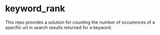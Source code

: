 # keyword_rank
This repo provides a solution for counting the number of occurences of a specific url in search results returned for a keyword.
